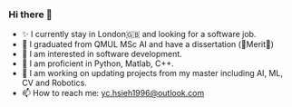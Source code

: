 ### Hi there 👋
- ✨ I currently stay in London🇬🇧 and looking for a software job.
- 🧠 I graduated from QMUL MSc AI and have a dissertation (🌟Merit🌟)
- 🚀 I am interested in software development.
- 🌱 I am proficient in Python, Matlab, C++.
- 📝 I am working on updating projects from my master including AI, ML, CV and Robotics.
- 📫 How to reach me: yc.hsieh1996@outlook.com


<!--
**chinchinhsieh1014/chinchinhsieh1014** is a ✨ _special_ ✨ repository because its `README.md` (this file) appears on your GitHub profile.

Here are some ideas to get you started:

- 🔭 I’m currently working on ...
- 🌱 I’m currently learning ...
- 👯 I’m looking to collaborate on ...
- 🤔 I’m looking for help with ...
- 💬 Ask me about ...
- 📫 How to reach me: ...
- 😄 Pronouns: ...
- ⚡ Fun fact: ...
-->
